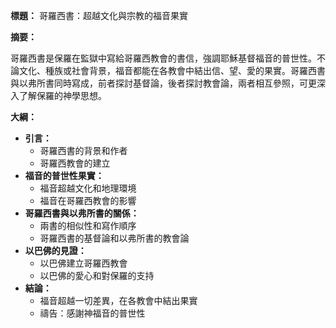 **標題：** 哥羅西書：超越文化與宗教的福音果實

**摘要：**

哥羅西書是保羅在監獄中寫給哥羅西教會的書信，強調耶穌基督福音的普世性。不論文化、種族或社會背景，福音都能在各教會中結出信、望、愛的果實。哥羅西書與以弗所書同時寫成，前者探討基督論，後者探討教會論，兩者相互參照，可更深入了解保羅的神學思想。

**大綱：**

* **引言：**
    * 哥羅西書的背景和作者
    * 哥羅西教會的建立
* **福音的普世性果實：**
    * 福音超越文化和地理環境
    * 福音在哥羅西教會的影響
* **哥羅西書與以弗所書的關係：**
    * 兩書的相似性和寫作順序
    * 哥羅西書的基督論和以弗所書的教會論
* **以巴佛的見證：**
    * 以巴佛建立哥羅西教會
    * 以巴佛的愛心和對保羅的支持
* **結論：**
    * 福音超越一切差異，在各教會中結出果實
    * 禱告：感謝神福音的普世性